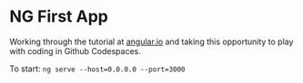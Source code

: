 # NG First App

Working through the tutorial at [angular.io](https://angular.io/tutorial/first-app) and taking this opportunity to play with coding in Github Codespaces.

To start: `ng serve --host=0.0.0.0 --port=3000`
